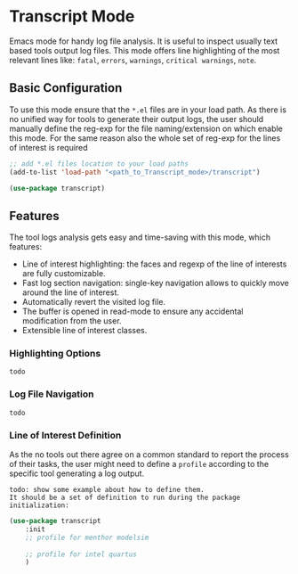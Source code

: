 # Transcript Mode #

Emacs mode for handy log file analysis. It is useful to inspect usually text based tools output log files.
This mode offers line highlighting of the most relevant lines like: `fatal`, `errors`, `warnings`, `critical
warnings`, `note`.

Basic Configuration
-------------------

To use this mode ensure that the `*.el` files are in your load path.
As there is no unified way for tools to generate their output logs, the user should manually define
the reg-exp for the file naming/extension on which enable this mode.
For the same reason also the whole set of reg-exp for the lines of interest is required

```lisp
;; add *.el files location to your load paths
(add-to-list 'load-path "<path_to_Transcript_mode>/transcript")

(use-package transcript)
```

Features
--------

The tool logs analysis gets easy and time-saving with this mode, which features:

- Line of interest highlighting: the faces and regexp of the line of interests are fully
  customizable.
- Fast log section navigation: single-key navigation allows to quickly move around the line of
  interest.
- Automatically revert the visited log file.
- The buffer is opened in read-mode to ensure any accidental modification from the user.
- Extensible line of interest classes.

### Highlighting Options ###

    todo
    
### Log File Navigation ###

    todo
    
### Line of Interest Definition ###

As the no tools out there agree on a common standard to report the process of their tasks, the user
might need to define a `profile` according to the specific tool generating a log output.

    todo: show some example about how to define them.
    It should be a set of definition to run during the package initialization:
    
```lisp
(use-package transcript
    :init
    ;; profile for menthor modelsim
    
    ;; profile for intel quartus
    )
```

